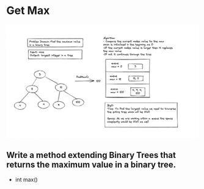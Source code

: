 # Get Max
![image](./FindMax.png)

## Write a method extending Binary Trees that returns the maximum value in a binary tree.

- int max()
